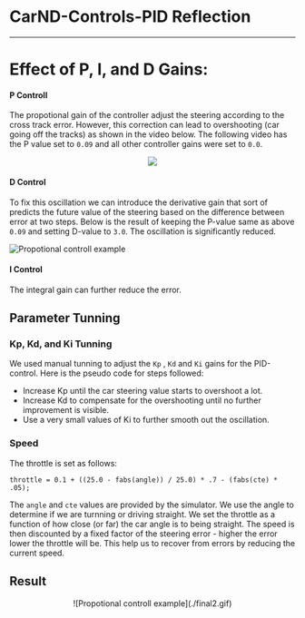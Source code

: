 # CarND-Controls-PID Reflection

---

# Effect of P, I, and D Gains:

#### P Controll

The propotional gain of the controller adjust the steering according to the cross track error. However, this correction can lead to overshooting (car going off the tracks) as shown in the video below. The following video has the P value set to `0.09` and all other controller gains were set to `0.0`. 

<p align="center">
	<img src="./video_p_example.gif">
</p>

#### D Control

To fix this oscillation we can introduce the derivative gain that sort of predicts the future value of the steering based on the difference between error at two steps. Below is the result of keeping the P-value same as above `0.09` and setting D-value to `3.0`. The oscillation is significantly reduced. 

![Propotional controll example](./video_d_example.gif)


#### I Control

The integral gain can further reduce the error.

## Parameter Tunning

### Kp, Kd, and Ki Tunning

We used manual tunning to adjust the `Kp` , `Kd` and `Ki` gains for the PID-control. Here is the pseudo code for steps followed:

* Increase Kp until the car steering value starts to overshoot a lot.
* Increase Kd to compensate for the overshooting until no further improvement is visible. 
* Use a very small values of Ki to further smooth out the oscillation.  

### Speed

The throttle is set as follows:

```
throttle = 0.1 + ((25.0 - fabs(angle)) / 25.0) * .7 - (fabs(cte) * .05); 

```
The ```angle``` and ```cte``` values are provided by the simulator. We use the angle to determine if we are turnning or driving straight. We set the throttle as a function of how close (or far) the car angle is to being straight. The speed is then discounted by a fixed factor of the steering error - higher the error lower the throttle will be. This help us to recover from errors by reducing the current speed. 

## Result

<p align="center">
	 ![Propotional controll example](./final2.gif)
</p>
